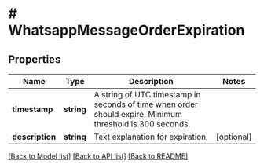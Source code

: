 # # WhatsappMessageOrderExpiration

## Properties

Name | Type | Description | Notes
------------ | ------------- | ------------- | -------------
**timestamp** | **string** | A string of UTC timestamp in seconds of time when order should expire. Minimum threshold is 300 seconds. |
**description** | **string** | Text explanation for expiration. | [optional]

[[Back to Model list]](../../README.md#models) [[Back to API list]](../../README.md#endpoints) [[Back to README]](../../README.md)
